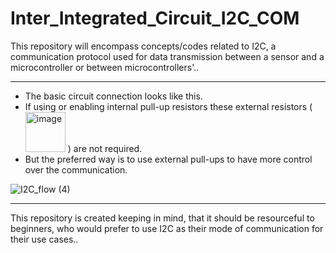 # Inter_Integrated_Circuit_I2C_COM
This repository will encompass concepts/codes related to I2C, a communication protocol used for data transmission between a sensor and a microcontroller or between microcontrollers'..
______________________________________________________________________________________________________________________________________________

- The basic circuit connection looks like this.
- If using or enabling internal pull-up resistors these external resistors ( <img width="64" alt="image" src="https://github.com/user-attachments/assets/5113f966-d756-4924-b845-cf493f48d1b7" /> ) are not required. 
- But the preferred way is to use external pull-ups to have more control over the communication.

<!--
<img height="600" width="400" alt="image" src="https://github.com/user-attachments/assets/72b324bf-5daa-4eef-a77d-04b5484c7720">
-->


![I2C_flow (4)](https://github.com/user-attachments/assets/ded37b41-2819-40ed-814b-84066641ef6e)



______________________________________________________________________________________________________________________________________________
This repository is created keeping in mind, that it should be resourceful to beginners, who would prefer to use I2C as their mode of communication for their use cases..
